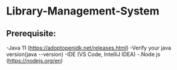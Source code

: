 # Library-Management-System

## Prerequisite:
  -Java 11 (https://adoptopenjdk.net/releases.html)
  -Verify your java version(java --version)
  -IDE (VS Code, IntelliJ IDEA) 
  -.Node js (https://nodejs.org/en)
